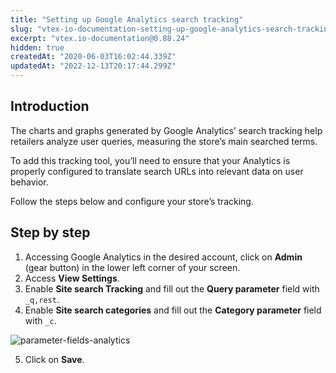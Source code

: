 ```yaml
---
title: "Setting up Google Analytics search tracking"
slug: "vtex-io-documentation-setting-up-google-analytics-search-tracking"
excerpt: "vtex.io-documentation@0.88.24"
hidden: true
createdAt: "2020-06-03T16:02:44.339Z"
updatedAt: "2022-12-13T20:17:44.299Z"
---
```

## Introduction

The charts and graphs generated by Google Analytics’ search tracking help retailers analyze user queries, measuring the store’s main searched terms.

To add this tracking tool, you’ll need to ensure that your Analytics is properly configured to translate search URLs into relevant data on user behavior.

Follow the steps below and configure your store’s tracking.

## Step by step

1. Accessing Google Analytics in the desired account, click on **Admin** (gear button) in the lower left corner of your screen.  
2. Access **View Settings**.
3. Enable **Site search Tracking** and fill out the **Query parameter** field with `_q,rest`.
4. Enable **Site search categories** and fill out the **Category parameter** field with `_c`.

![parameter-fields-analytics](https://user-images.githubusercontent.com/52087100/63990605-ff738780-caba-11e9-8f99-ca7ba6751d59.png)

5. Click on **Save**.

